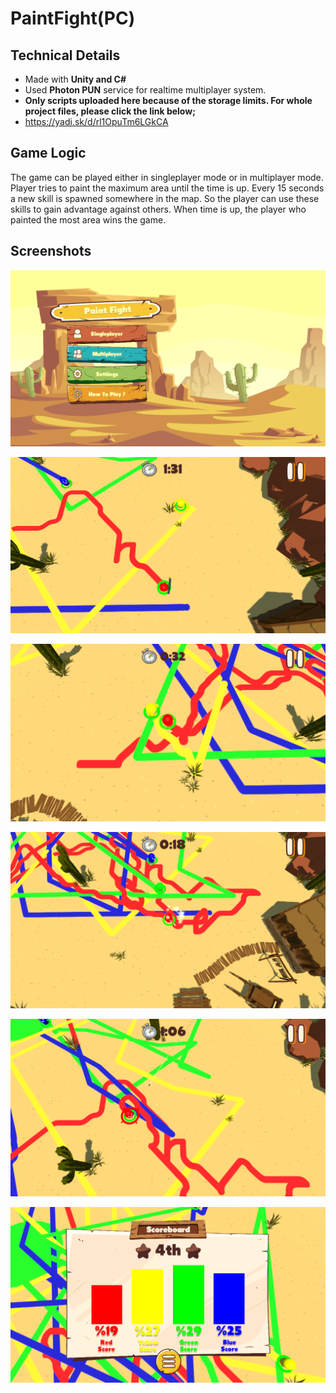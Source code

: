# PaintFight(PC)
## Technical Details  
* Made with **Unity and C#**  
* Used **Photon PUN** service for realtime multiplayer system.  
* **Only scripts uploaded here because of the storage limits. For whole project files, please click the link below;**  
* https://yadi.sk/d/rl1OpuTm6LGkCA  
  
## Game Logic  
The game can be played either in singleplayer mode or in multiplayer mode. Player tries to paint the maximum area until the time is up. Every 15 seconds a new skill is spawned somewhere in the map. So the player can use these skills to gain advantage against others. When time is up, the player who painted the most area wins the game.
  
## Screenshots  
  
![](/Images/Screenshot1.png)  
  
![](/Images/Screenshot2.png)  
  
![](/Images/Screenshot3.png)  
  
![](/Images/Screenshot4.png)  
  
![](/Images/Screenshot5.png)  
  
![](/Images/Screenshot6.png)  
